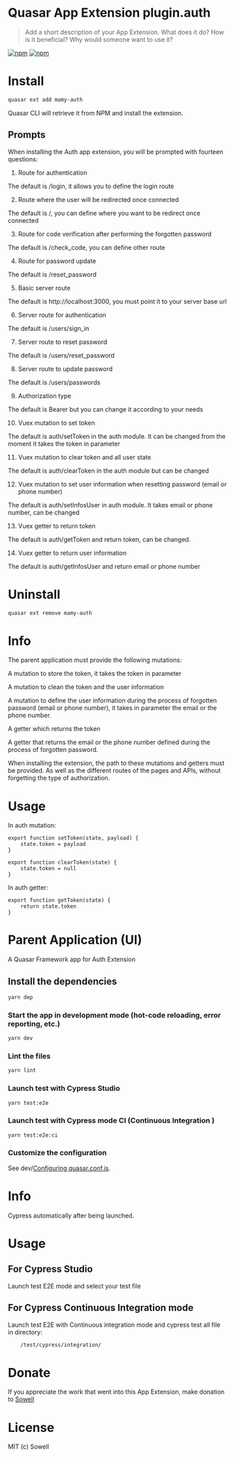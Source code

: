 # Quasar App Extension plugin.auth

> Add a short description of your App Extension. What does it do? How is it beneficial? Why would someone want to use it?

[![npm](https://img.shields.io/npm/v/quasar-app-extension-plugin.auth.svg?label=quasar-app-extension-plugin.auth)](https://www.npmjs.com/package/quasar-app-extension-plugin.auth)
[![npm](https://img.shields.io/npm/dt/quasar-app-extension-plugin.auth.svg)](https://www.npmjs.com/package/quasar-app-extension-plugin.auth)

# Install

```bash
quasar ext add mamy-auth
```

Quasar CLI will retrieve it from NPM and install the extension.

## Prompts

When installing the Auth app extension, you will be prompted with fourteen questions:

1. Route for authentication

The default is /login, it allows you to define the login route

2. Route where the user will be redirected once connected

The default is /, you can define where you want to be redirect once connected

3. Route for code verification after performing the forgotten password

The default is /check_code, you can define other route

4. Route for password update

The default is /reset_password

5. Basic server route

The default is http://localhost:3000, you must point it to your server base url

6. Server route for authentication

The default is /users/sign_in

7. Server route to reset password

The default is /users/reset_password

8. Server route to update password

The default is /users/passwords

9. Authorization type

The default is Bearer but you can change it according to your needs

10. Vuex mutation to set token

The default is auth/setToken in the auth module.
It can be changed from the moment it takes the token in parameter

11. Vuex mutation to clear token and all user state

The default is auth/clearToken in the auth module but can be changed

12. Vuex mutation to set user information when resetting password (email or phone number)

The default is auth/setInfosUser in auth module.
It takes email or phone number, can be changed

13. Vuex getter to return token

The default is auth/getToken and return token, can be changed.

14. Vuex getter to return user information

The default is auth/getInfosUser and return email or phone number

# Uninstall

```bash
quasar ext remove mamy-auth
```

# Info

The parent application must provide the following mutations:

A mutation to store the token, it takes the token in parameter

A mutation to clean the token and the user information

A mutation to define the user information during the process of forgotten password (email or phone number), it takes in parameter the email or the phone number.

A getter which returns the token

A getter that returns the email or the phone number defined during the process of forgotten password.

When installing the extension, the path to these mutations and getters must be provided.
As well as the different routes of the pages and APIs, without forgetting the type of authorization.

# Usage

In auth mutation:

    export function setToken(state, payload) {
        state.token = payload
    }

    export function clearToken(state) {
        state.token = null
    }

In auth getter:

    export function getToken(state) {
        return state.token
    }

# Parent Application (UI)

A Quasar Framework app for Auth Extension

## Install the dependencies

```bash
yarn dep
```

### Start the app in development mode (hot-code reloading, error reporting, etc.)

```bash
yarn dev
```

### Lint the files

```bash
yarn lint
```

### Launch test with Cypress Studio

```bash
yarn test:e2e
```

### Launch test with Cypress mode CI (Continuous Integration )

```bash
yarn test:e2e:ci
```

### Customize the configuration

See dev/[Configuring quasar.conf.js](https://v2.quasar.dev/quasar-cli/quasar-conf-js).

# Info

Cypress automatically after being launched.

# Usage

## For Cypress Studio

Launch test E2E mode and select your test file

## For Cypress Continuous Integration mode

Launch test E2E with Continuous integration mode and cypress test all file in directory:

```bash
    /test/cypress/integration/
```

# Donate

If you appreciate the work that went into this App Extension, make donation to [Sowell](https://www.sowellapp.com)

# License

MIT (c) Sowell
